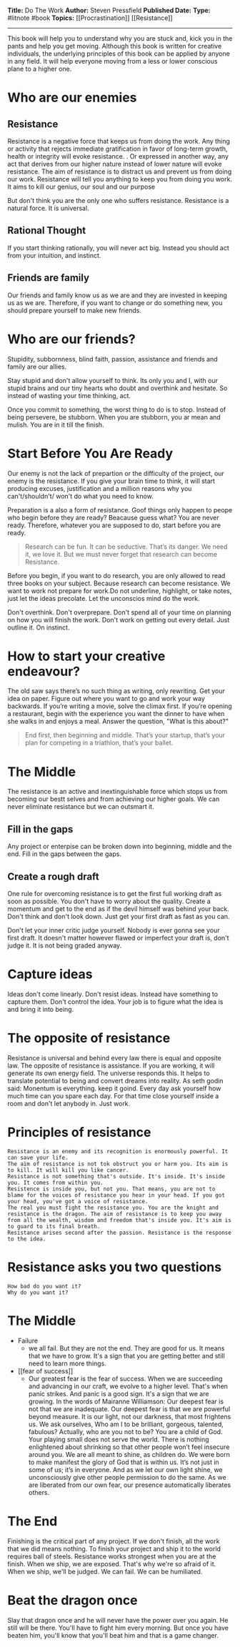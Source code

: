 **Title:** Do The Work
**Author:** Steven Pressfield
**Published Date:**
**Type:** #litnote #book 
**Topics:** [[Procrastination]] [[Resistance]]

----

This book will help you to understand why you are stuck and, kick you in the pants and  help you get moving.
Although this book is written for creative individuals, the underlying principles of this book can be applied by anyone in any field. It will help everyone moving from a less or lower conscious plane to a higher one.

# Who are our enemies

## Resistance
Resistance is a negative force that keeps us from doing the work. Any thing or activity that rejects immediate gratification in favor of long-term growth, health or integrity will evoke resistance. . Or expressed in another way, any act that derives from our higher nature instead of lower nature will evoke resistance.
The aim of resistance is to distract us and prevent us from doing our work. Resistance will tell you anything to keep you from doing you work. It aims to kill our genius, our soul and our purpose

But don't think you are the only one who suffers resistance. Resistance is a natural force. It is universal. 

## Rational Thought
If you start thinking rationally, you will never act big. Instead you should act from your intuition, and instinct. 

## Friends are family
Our friends and family know us as we are and they are invested in keeping us as we are. Therefore, if you want to change or do something new, you should prepare yourself to make new friends.

# Who are our friends?
Stupidity, subbornness, blind faith, passion, assistance and friends and family are our allies.

Stay stupid and don't allow yourself to think. Its only you and I, with our stupid brains and our tiny hearts who doubt and overthink and hesitate. So instead of wasting your time thinking, act. 

Once you commit to something, the worst thing to do is to stop. Instead of being persevere, be stubborn. When you are stubborn, you ar mean and mulish. You are in it till the finish. 


# Start Before You Are Ready
Our enemy is not the lack of prepartion or the difficulty of the project, our enemy is the resistance. If you give your brain time to think, it will start producing excuses, justification and a million reasons why you can't/shouldn't/ won't do what you need to know.  

Preparation is a also a form of resistance. Goof things only happen to peope who begin before they are ready? Beacause guess what? You are never ready. Therefore, whatever you are supposed to do, start before you are ready.

> Research can be fun. It can be seductive. That’s its danger. We need it, we love it. But we must never forget that research can become Resistance.


Before you begin, if you want to do research, you are only allowed to read three books on your subject. Because research can become resistance. We want to work not prepare for work.Do not underline, highlight, or take notes, just let the ideas precolate. Let the unconscios mind do the work.

Don't overthink. Don't overprepare. Don't spend all of your time on planning on how you will finish the work. Don't work on getting out every detail. 
Just outline it. On instinct.

# How to start your creative endeavour?

The old saw says there’s no such thing as writing, only rewriting. Get your idea on paper. Figure out where you want to go and work your way backwards. If you’re writing a movie, solve the climax first. If you’re opening a restaurant, begin with the experience you want the dinner to have when she walks in and enjoys a meal. Answer the question, "What is this about?"
> End first, then beginning and middle. That’s your startup, that’s your plan for competing in a triathlon, that’s your ballet.

# The Middle
The resistance is an active and inextinguishable force which stops us from becoming our bestt selves and from achieving our higher goals. We can never eliminate resistance but we can outsmart it.
## Fill in the gaps
Any project or enterpise can be broken down into beginning, middle and the end. Fill in the gaps between the gaps. 

## Create a rough draft
One rule for overcoming resistance is to get the first full working draft as soon as possible. You don't have to worry about the quality. Create a momentum and get to the end as if the devil himself was behind your back. Don't think and don't look down. Just get your first draft as fast as you can.

Don't let your inner critic judge yourself. Nobody is ever gonna see your first draft. It doesn't matter however flawed or imperfect your draft is, don't judge it. It is not being graded anyway.

# Capture ideas
Ideas don't come linearly. Don't resist ideas. Instead have something to capture them. Don't control the idea. Your job is to figure what the idea is and bring it into being.

# The opposite of resistance
Resistance is universal and behind every law there is equal and opposite law. The opposite of resistance is assistance. If you are working, it will generate its own energy field. The universe responds this. It helps to translate potential to being and convert dreams into reality. As seth godin said:  Monentum is everything. keep it goind.
Every day ask yourself how much time can you spare each day. For that time close yourself inside a room and don't let anybody in. Just work.



# Principles of resistance
	Resistance is an enemy and its recognition is enormously powerful. It can save your life.
	The aim of resistance is not tok obstruct you or harm you. Its aim is to kill. It will kill you like cancer.
	Resistance is not something that's outside. It's inside. It's inside you. It comes from within you. 
	Resistence is inside you, but not you. That means, you are not to blame for the voices of resistance you hear in your head. If you got your head, you've got a voice of resistance. 
	The real you must fight the resistance you. You are the knight and resistance is the dragon. The aim of resistance is to keep you away from all the wealth, wisdom and freedom that's inside you. It's aim is to guard to its final breath. 
	Resistance arises second after the passion. Resistance is the response to the idea. 
	
# Resistance asks you two questions
	How bad do you want it?
	Why do you want it?
	
# The Middle
- Failure
	- we all fail. But they are not the end. They are good for us. It means that we have to grow. It's a sign that you are getting better and still need to learn more things.
- [[fear of success]]
	- Our greatest fear is the fear of success. When we are succeeding and advancing in our craft, we evolve to a higher level. That's when panic strikes. And panic is a good sign. It's a sign that we are growing. In the words of Mairanne Williamson: 
 		Our deepest fear is not that we are inadequate. Our deepest fear is that we are powerful beyond measure. It is our light, not our darkness, that most frightens us. We ask ourselves, Who am I to be brilliant, gorgeous, talented, fabulous? Actually, who are you not to be? You are a child of God. Your playing small does not serve the world. There is nothing enlightened about shrinking so that other people won’t feel insecure around you. We are all meant to shine, as children do. We were born to make manifest the glory of God that is within us. It’s not just in some of us; it’s in everyone. And as we let our own light shine, we unconsciously give other people permission to do the same. As we are liberated from our own fear, our presence automatically liberates others.

# The End
Finishing is the critical part of any project. If we don't finish, all the work that we did means nothing. To finish your project and ship it to the world requires ball of steels. Resistance works strongest when you are at the finish. 
When we ship, we are exposed. That's why we're so afraid of it. When we ship, we'll be judged. We can fail. We can be humiliated.


# Beat the dragon once
Slay that dragon once and he will never have the power over you again. He still will be there. You'll have to fight him every morning. But once you have beaten him, you'll know that you'll beat him and that is a game changer.